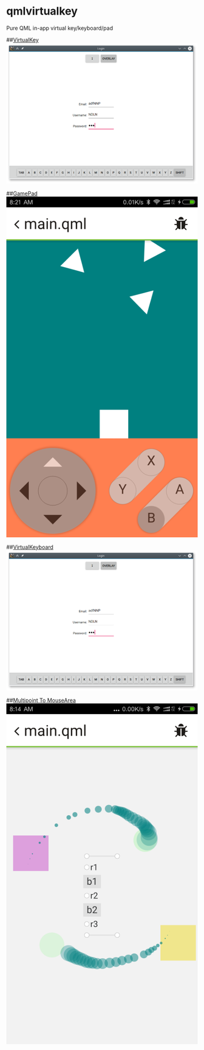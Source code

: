 # qmlvirtualkey
Pure QML in-app virtual key/keyboard/pad

##[VirtualKey](./VirtualKey/VirtualKey.qml)
![](./examples/simple/ss.png)

##[GamePad](./VirtualKey/GameButtons.qml)
![](./examples/platform_game/ss.png)

##[VirtualKeyboard](./VirtualKey/VirtualKeyboard.qml)
![](./examples/simple/ss.png)

##[Multipoint To MouseArea](./VirtualKey/MutitouchDispatcher.qml)
![](./examples/multidrag/ss.png)